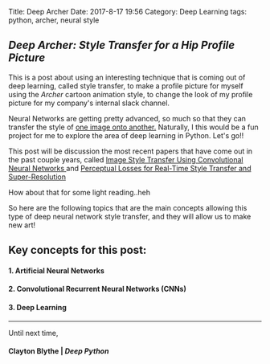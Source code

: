 Title: Deep Archer
Date: 2017-8-17 19:56
Category: Deep Learning
tags: python, archer, neural style

## *Deep Archer: Style Transfer for a Hip Profile Picture*

This is a post about using an interesting technique that is coming out of deep learning, called style transfer,
to make a profile picture for myself using the *Archer* cartoon animation style, to change the look of my profile picture for my company's internal slack channel.

Neural Networks are getting pretty advanced, so much so that they can transfer the style of [one image onto another.](https://github.com/lengstrom/fast-style-transfer) Naturally, I this would be a fun project for me to explore the area of deep learning in Python. Let's go!!

This post will be discussion the most recent papers that have come out in the past couple years, called [Image Style Transfer Using Convolutional Neural Networks
](http://www.cv-foundation.org/openaccess/content_cvpr_2016/papers/Gatys_Image_Style_Transfer_CVPR_2016_paper.pdf) and [Perceptual Losses for Real-Time Style Transfer and Super-Resolution
](https://arxiv.org/pdf/1609.04802)

How about that for some light reading..heh

So here are the following topics that are the main concepts allowing this type of deep neural network style transfer, and they will allow us to make new art!

## Key concepts for this post:
#### 1. Artificial Neural Networks
#### 2. Convolutional Recurrent Neural Networks (CNNs)
#### 3. Deep Learning
-------------


Until next time,
#### Clayton Blythe | *Deep Python*
